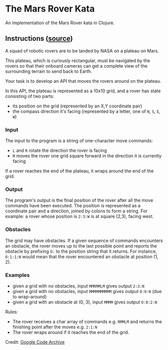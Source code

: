 # The Mars Rover Kata

An implementation of the Mars Rover kata in Clojure.

## Instructions ([source](https://katalyst.codurance.com/mars-rover))
A squad of robotic rovers are to be landed by NASA on a plateau on Mars.

This plateau, which is curiously rectangular, must be navigated by the rovers so that their onboard cameras can get a complete view of the surrounding terrain to send back to Earth.

Your task is to develop an API that moves the rovers around on the plateau.

In this API, the plateau is represented as a 10x10 grid, and a rover has state consisting of two parts:
* its position on the grid (represented by an X,Y coordinate pair)
* the compass direction it's facing (represented by a letter, one of `N`, `S`, `E`, `W`)

### Input
The input to the program is a string of one-character move commands:
* `L` and `R` rotate the direction the rover is facing
* `M` moves the rover one grid square forward in the direction it is currently facing

If a rover reaches the end of the plateau, it wraps around the end of the grid.

### Output
The program's output is the final position of the rover after all the move commands have been executed. The position is represented as a coordinate pair and a direction, joined by colons to form a string. For example: a rover whose position is `2:3:W` is at square (2,3), facing west.

### Obstacles
The grid may have obstacles. If a given sequence of commands encounters an obstacle, the rover moves up to the last possible point and reports the obstacle by prefixing `O:` to the position string that it returns. For instance, `O:1:1:N` would mean that the rover encountered an obstacle at position (1, 2).

### Examples
* given a grid with no obstacles, input `MMRMMLM` gives output `2:3:N`
* given a grid with no obstacles, input `MMMMMMMMMM` gives output `0:0:N` (due to wrap-around)
* given a grid with an obstacle at (0, 3), input `MMMM` gives output `O:0:2:N`

Rules:

* The rover receives a char array of commands e.g. `RMMLM` and returns the finishing point after the moves e.g. `2:1:N`
* The rover wraps around if it reaches the end of the grid.

Credit: [Google Code Archive](https://code.google.com/archive/p/marsrovertechchallenge/)
